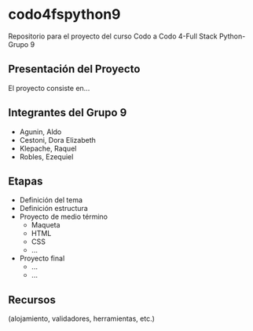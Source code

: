 # codo4fspython9
Repositorio para el proyecto del curso Codo a Codo 4-Full Stack Python-Grupo 9

## Presentación del Proyecto
El proyecto consiste en...

## Integrantes del Grupo 9
- Agunin, Aldo
- Cestoni, Dora Elizabeth
- Klepache, Raquel
- Robles, Ezequiel

## Etapas
- Definición del tema
- Definición estructura
- Proyecto de medio término
  - Maqueta
  - HTML
  - CSS
  - ...
- Proyecto final
  - ...
  - ...

## Recursos
(alojamiento, validadores, herramientas, etc.)
